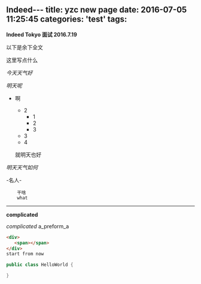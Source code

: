 Indeed---
title: yzc new page
date: 2016-07-05 11:25:45
categories: 'test'
tags:
---

__Indeed Tokyo 面试 2016.7.19__


<!--more-->
以下是余下全文

这里写点什么

*今天天气好*

_明天呢_

* 啊
  - 2
    * 1
    * 2
    * 3
  + 3
  * 4     
  
  就明天也好

*明天天气如何*

-名人-

        干啥
        what

---
__complicated__

_complicated_
a_preform_a
~~~html
<div>
   <span></span>
</div>
start from now
~~~


```java
public class HelloWorld {

}
```

